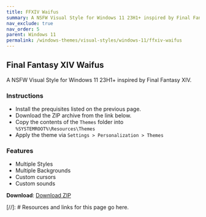 ```yaml
---
title: FFXIV Waifus
summary: A NSFW Visual Style for Windows 11 23H1+ inspired by Final Fantasy XIV.
nav_exclude: true
nav_order: 5
parent: Windows 11
permalink: /windows-themes/visual-styles/windows-11/ffxiv-waifus
---
```


## Final Fantasy XIV Waifus
A NSFW Visual Style for Windows 11 23H1+ inspired by Final Fantasy XIV.

### Instructions

- Install the prequisites listed on the previous page.
- Download the ZIP archive from the link below.
- Copy the contents of the `Themes` folder into `%SYSTEMROOT%\Resources\Themes`
- Apply the theme via `Settings > Personalization > Themes`

### Features

- Multiple Styles
- Multiple Backgrounds
- Custom cursors
- Custom sounds

**Download**: [Download ZIP]

<!-- ////////////////////////////////////////////////////////////////////////////////////////////////////////////////////// -->

[//]: # Resources and links for this page go here.

[Preivew]: https://gitlab.com/the-back-room/visual-styles/windows-11/nsfw/ffxiv-waifus/-/raw/main/Extras/Preview.bmp
[Download ZIP]: https://gitlab.com/the-back-room/visual-styles/windows-11/nsfw/final-fantasy-xiv-waifus/-/archive/main/final-fantasy-xiv-waifus-main.zip

<!-- ////////////////////////////////////////////////////////////////////////////////////////////////////////////////////// -->
